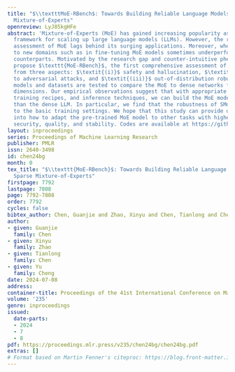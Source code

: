 ```yaml
---
title: "$\\textttMoE-RBench$: Towards Building Reliable Language Models with Sparse
  Mixture-of-Experts"
openreview: LyJ85kgHFe
abstract: 'Mixture-of-Experts (MoE) has gained increasing popularity as a promising
  framework for scaling up large language models (LLMs). However, the reliability
  assessment of MoE lags behind its surging applications. Moreover, when transferred
  to new domains such as in fine-tuning MoE models sometimes underperform their dense
  counterparts. Motivated by the research gap and counter-intuitive phenomenon, we
  propose $\texttt{MoE-RBench}$, the first comprehensive assessment of SMoE reliability
  from three aspects: $\textit{(i)}$ safety and hallucination, $\textit{(ii)}$ resilience
  to adversarial attacks, and $\textit{(iii)}$ out-of-distribution robustness. Extensive
  models and datasets are tested to compare the MoE to dense networks from these reliability
  dimensions. Our empirical observations suggest that with appropriate hyperparameters,
  training recipes, and inference techniques, we can build the MoE model more reliably
  than the dense LLM. In particular, we find that the robustness of SMoE is sensitive
  to the basic training settings. We hope that this study can provide deeper insights
  into how to adapt the pre-trained MoE model to other tasks with higher-generation
  security, quality, and stability. Codes are available at https://github.com/UNITES-Lab/MoE-RBench.'
layout: inproceedings
series: Proceedings of Machine Learning Research
publisher: PMLR
issn: 2640-3498
id: chen24bg
month: 0
tex_title: "$\\texttt{MoE-RBench}$: Towards Building Reliable Language Models with
  Sparse Mixture-of-Experts"
firstpage: 7792
lastpage: 7808
page: 7792-7808
order: 7792
cycles: false
bibtex_author: Chen, Guanjie and Zhao, Xinyu and Chen, Tianlong and Cheng, Yu
author:
- given: Guanjie
  family: Chen
- given: Xinyu
  family: Zhao
- given: Tianlong
  family: Chen
- given: Yu
  family: Cheng
date: 2024-07-08
address:
container-title: Proceedings of the 41st International Conference on Machine Learning
volume: '235'
genre: inproceedings
issued:
  date-parts:
  - 2024
  - 7
  - 8
pdf: https://proceedings.mlr.press/v235/chen24bg/chen24bg.pdf
extras: []
# Format based on Martin Fenner's citeproc: https://blog.front-matter.io/posts/citeproc-yaml-for-bibliographies/
---
```

